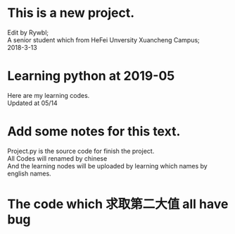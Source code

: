 # This is a new project.
 Edit by Rywbl;  
 A senior student which from HeFei Unversity Xuancheng Campus;  
 2018-3-13  
# Learning python at 2019-05  
 Here are my learning codes.  
 Updated at 05/14  
# Add some notes for this text.
 Project.py is the source code for finish the project.    
 All Codes will renamed by chinese      
 And the learning nodes will be uploaded by learning which names by english names.          
# The code which 求取第二大值 all have bug     
